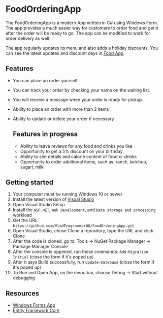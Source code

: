 # FoodOrderingApp
The FoodOrderingApp is a modern App written in C# using Windows Form. The app provides a much easier way for customers to order food and get it after the order will be ready to go. 
The app can be modified to work for order delivery as well.

The app regularly updates its menu and also adds a holiday discounts. You can see the latest updates and discount days in [Food App](coming_sooon).

## Features
 - You can place an order yourself
 - You can track your order by checking your name on the waiting list.
 - You will receive a message when your order is ready for pickup.
 - Ability to place an order with more than 2 items
 - Ability to update or delete your order if necessary

   ## Features in progress
   - Ability to leave reviews for any food and drinks you like
   - Opportunity to get a 5% discount on your birthday.
   - Ability to see details and calorie content of food or drinks
   - Opportunity to order additional items, such as: ranch, ketchup, sugarl, milk

## Getting started
1. Your computer must be running Windows 10 or newer
2. Install the latest version of [Visual Studio](https://developer.microsoft.com/en-us/windows/downloads/)
3. Open Visual Studio Setup
4. Install the `ASP.NET`, `Web Development`, and `Data storage and processing` workload
5. Get the URL: ``https://github.com/VladProgrammer08/FoodOrderingApp.git``
6. Open Visual Studio, chose Clone a repository, type the URL and click Clone
7. After the code is cloned, go to: Tools -> NuGet Package Manager -> Package Manager Console
8. After the console is oppened, run these commands: `Add-Migration Initial` (close the form if it's poped up)
9. After it says Build successfully, run `Update-Database` (close the form if it's poped up)
10. To Run and Open App, on the menu bar, choose Debug -> Start without debugging

## Resources
 - [Windows Forms App](https://learn.microsoft.com/en-us/visualstudio/ide/create-csharp-winform-visual-studio?view=vs-2022)
 - [Entity Framework Core](https://learn.microsoft.com/en-us/ef/core/get-started/winforms)

